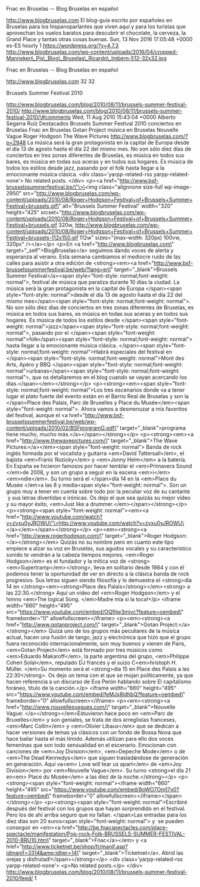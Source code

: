 Fnac en Bruselas -- Blog Bruselas en español

http://www.blogbruselas.com El blog-guía escrito por españoles en
Bruselas para los hispanoparlantes que viven aquí y para los turistas
que aprovechan los vuelos baratos para descubrir el chocolate, la
cerveza, la Grand Place y tantas otras cosas buenas. Sun, 13 Nov 2016
17:05:48 +0000 es-ES hourly 1 https://wordpress.org/?v=4.7.3
http://www.blogbruselas.com/wp-content/uploads/2016/04/cropped-Manneken\_Pis\_Blog\_Bruselas\_Ricardo\_Imbern-512-32x32.jpg

Fnac en Bruselas -- Blog Bruselas en español

http://www.blogbruselas.com 32 32

Brussels Summer Festival 2010

http://www.blogbruselas.com/blog/2010/08/11/brussels-summer-festival-2010/
http://www.blogbruselas.com/blog/2010/08/11/brussels-summer-festival-2010/\#comments
Wed, 11 Aug 2010 15:43:04 +0000 Alberto Segarra Ruíz Destacados Brussels
Summer Festival 2010 conciertos en Bruselas Fnac en Bruselas Gotan
Project música en Bruselas Nouvelle Vague Roger Hodgson The Wave
Pictures http://www.blogbruselas.com/?p=2948 La música será la gran
protagonista en la capital de Europa desde el día 13 de agosto hasta el
día 22 del mismo mes. No son sólo diez días de conciertos en tres zonas
diferentes de Bruselas, es música en todos sus bares, es música en todas
sus aceras y en todos sus hogares. Es música de todos los estilos desde
jazz, pasando por el folk hasta llegar a la emocionante música clásica.
\<div class=\'yarpp-related-rss yarpp-related-none\'\> No related posts.
\</div\> \<p\>\<a
href=\"http://www.bsf-brusselssummerfestival.be/\"\>\<img
class=\"alignnone size-full wp-image-2950\"
src=\"http://www.blogbruselas.com/wp-content/uploads/2010/08/Roger+Hodgson+Festival+of+Brussels+Summer+Festival+brussels.gif\"
alt=\"Brussels Summer Festival\" width=\"320\" height=\"425\"
srcset=\"http://www.blogbruselas.com/wp-content/uploads/2010/08/Roger+Hodgson+Festival+of+Brussels+Summer+Festival+brussels.gif
320w,
http://www.blogbruselas.com/wp-content/uploads/2010/08/Roger+Hodgson+Festival+of+Brussels+Summer+Festival+brussels-112x150.gif
112w\" sizes=\"(max-width: 320px) 100vw, 320px\" /\>\</a\>\</p\> \<p\>En
\<a href=\"http://www.blogbruselas.com\"
target=\"\_self\"\>BlogBruselas\</a\> seguimos dando voces de alerta y
esperanza al verano. Esta semana cambiamos el mediocre ruido de las
calles para asistir a otra edición de \<strong\>\<em\>\<a
href=\"http://www.bsf-brusselssummerfestival.be/web/?lang=en\"
target=\"\_blank\"\>Brussels Summer Festival\</a\>\<span
style=\"font-style: normal;font-weight: normal\"\>, festival de música
que paraliza durante 10 días la ciudad. La música será la gran
protagonista en la capital de Europa \</span\>\<span style=\"font-style:
normal\"\>desde el día 13 de agosto hasta el día 22 del mismo
mes\</span\>\<span style=\"font-style: normal;font-weight: normal\"\>.
No son sólo diez días de conciertos en tres zonas diferentes de
Bruselas, es música en todos sus bares, es música en todas sus aceras y
en todos sus hogares. Es música de todos los estilos desde
\</span\>\<span style=\"font-weight: normal\"\>jazz\</span\>\<span
style=\"font-style: normal;font-weight: normal\"\>, pasando por el
\</span\>\<span style=\"font-weight: normal\"\>folk\</span\>\<span
style=\"font-style: normal;font-weight: normal\"\> hasta llegar a la
emocionante música clásica. \</span\>\<span style=\"font-style:
normal;font-weight: normal\"\>Habrá especiales del festival en
\</span\>\<span style=\"font-style: normal;font-weight: normal\"\>Mont
des Arts, Apèro y BBQ \</span\>\<span style=\"font-style:
normal;font-weight: normal\"\>urbanas\</span\>\<span style=\"font-style:
normal;font-weight: normal\"\>, que os detallaremos en el blog cuando se
vayan acercando los días.\</span\>\</em\>\</strong\>\</p\>
\<p\>\<strong\>\<em\>\<span style=\"font-style: normal;font-weight:
normal\"\>Los tres escenarios donde va a tener lugar el plato fuerte del
evento están en el Barrio Real de Bruselas y son la \</span\>Place des
Palais, Parc de Bruxelles y Place du Musée\</em\>\<span
style=\"font-weight: normal\"\>. Ahora vamos a desmenuzar a mis
favoritos del festival, aunque el \<a
href=\"http://www.bsf-brusselssummerfestival.be/web/wp-content/uploads/2010/02/BSFprogramG.pdf\"
target=\"\_blank\"\>programa tiene mucho, mucho
más.\</a\>\</span\>\</strong\>\</p\> \<p\>\<strong\>\<em\>\<a
href=\"http://www.thewavepictures.com/\" target=\"\_blank\"\>The Wave
Pictures:\</a\>\</em\>\<span style=\"font-weight: normal\"\> Banda de
rock inglés formada por el vocalista y guitarra \<em\>David
Tattersall\</em\>, el bajista \<em\>Franic Rozicky\</em\> y \<em\>Jonny
Helm\</em\> a la batería. En España se hicieron famosos por hacer
temblar el \<em\>Primavera Sound \</em\>de 2008, y son un grupo a seguir
en la escena \<em\>i\</em\>\<em\>ndie\</em\>. Su turno será el
\</span\>día 14 en la \<em\>Place du Musée \</em\>a las 8 y media\<span
style=\"font-weight: normal\"\>. Son un grupo muy a tener en cuenta
sobre todo por la peculiar voz de su cantante  y sus letras divertidas e
irónicas. Os dejo el que sea quizás su mejor vídeo y su mayor éxito,
\<em\>Just like a drummer.\</em\>\</span\>\</strong\>\</p\>
\<p\>\<strong\>\<span style=\"font-weight: normal\"\>\<em\>\<a
href=\"http://www.youtube.com/watch?v=zvxu0yJROWU\"\>http://www.youtube.com/watch?v=zvxu0yJROWU\</a\>\</em\>\</span\>\</strong\>\</p\>
\<p\>\<em\>\<strong\>\<a href=\"http://www.rogerhodgson.com/\"
target=\"\_blank\"\>Roger Hodgson:\</a\>\</strong\>\</em\> Quizás no su
nombre pero en cuanto este tipo empiece a alzar su voz en Bruselas, sus
agudos vocales y su característico sonido te vendrán a la cabeza tiempos
mejores. \<em\>Roger Hodgson\</em\> es el fundador y la mítica voz de
\<strong\>\<em\>Supertramp\</em\>\</strong\>, lleva en solitario desde
1984 y con él podemos tener la oportunidad de ver en directo a la
clásica banda de rock progresivo. Sus letras siguen siendo filosofía y
lo demuestra el \<strong\>día 14 en \</strong\>\<em\>\<strong\>Place des
Palais\</strong\>\</em\>\<strong\> a las 22:30.\</strong\> Aquí un vídeo
del \<em\>Roger Hodgson\</em\> y el himno \<em\>The logical Song.
\</em\>Madre mía si la toca!\</p\> \<iframe width=\"660\" height=\"495\"
src=\"https://www.youtube.com/embed/OQfjIw3mivc?feature=oembed\"
frameborder=\"0\" allowfullscreen\>\</iframe\> \<p\>\<em\>\<strong\>\<a
href=\"http://www.gotanproject.com/\" target=\"\_blank\"\>Gotan
Project:\</a\>\</strong\>\</em\> Quizá uno de los grupos más peculiares
de la música actual, hacen una fusión de tango, jazz y electrónica que
hizo que el grupo fuera reconocido internacionalmente, son muy buenos y
vienen de París, \<em\>Gotan Project\</em\> está formado por tres
músicos como \<em\>Eduardo Makaroff\</em\>, la parte argentina del
grupo, \<em\>Philippe Cohen Solal\</em\>, reputado DJ francés y el suizo
C\<em\>hristoph H. Müller. \</em\>Su momento será el \<strong\>día 15 en
Place des Palais a las 22:30\</strong\>. Os dejo un tema con el que se
mojan políticamente, ya que hacen referencia a un discurso de Eva Perón
hablando sobre El capitalismo foráneo, título de la canción.\</p\>
\<iframe width=\"660\" height=\"495\"
src=\"https://www.youtube.com/embed/feMJx8ldhbQ?feature=oembed\"
frameborder=\"0\" allowfullscreen\>\</iframe\> \<p\>\<em\>\<strong\>\<a
href=\"http://www.nouvellesvagues.com/\" target=\"\_blank\"\>Nouvelle
Vague: \</a\>\</strong\>\</em\>Estuvieron hace poco en \<em\>Parc de
Bruxelles\</em\> y son geniales, se trata de dos arreglistas franceses,
\<em\>Marc Collin\</em\> y \<em\>Olivier Libaux\</em\> que se dedican a
hacer versiones de temas ya clásicos con un fondo de Bossa Nova que hace
bailar hasta el más tímido. Además utilizan para ello dos voces
femeninas que son todo sensualidad en el escenario. Emocionan con
canciones de \<em\>Joy Division\</em\>, \<em\>Depeche Mode\</em\> o de
\<em\>The Dead Kennedys\</em\> que siguen trasladándose de generación en
generación. Aquí va\<em\> Love will tear us apart\</em\> de \<em\>Joy
Division\</em\> por \<em\>Nouvelle Vague\</em\>. Su turno \<strong\>el
día 21 en\<em\> Place du Musée\</em\> a las diez de la
noche.\</strong\>\</p\> \<p\>\<strong\>\<span style=\"font-weight:
normal\"\>\<iframe width=\"660\" height=\"495\"
src=\"https://www.youtube.com/embed/8oWO7Om17v0?feature=oembed\"
frameborder=\"0\" allowfullscreen\>\</iframe\>\</span\>\</strong\>\</p\>
\<p\>\<strong\>\<span style=\"font-weight: normal\"\>Escribiré después
del festival con los grupos que hayan sorprendido en el festival. Pero
los de ahí arriba seguro que no fallan. \</span\>Las entradas para los
diez días son 20 euros\<span style=\"font-weight: normal\"\> y  se
pueden conseguir en \<em\>\<a
href=\"http://be.fnacspectacles.com/place-spectacle/manifestation/Pop-rock-Folk-BRUSSELS-SUMMER-FESTIVAL-2010-BRU10.htm\"
target=\"\_blank\"\>Fnac\</a\>\</em\> y \<a
href=\"http://www.ticketnet.be/shop/fr/manif.asp?idmanif=3314&amp;idtier=14\"
target=\"\_blank\"\>Ticketnet\</a\>. Abrid las orejas y
disfrutad!\</span\>\</strong\>\</p\> \<div class=\'yarpp-related-rss
yarpp-related-none\'\> \<p\>No related posts.\</p\> \</div\>
http://www.blogbruselas.com/blog/2010/08/11/brussels-summer-festival-2010/feed/
1
